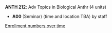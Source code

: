 **ANTH 212**: Adv Topics in Biological Anthr (4 units)

- **A00** (Seminar) (time and location TBA) by staff

[Enrollment numbers over time](./ANTH212.tsv)

